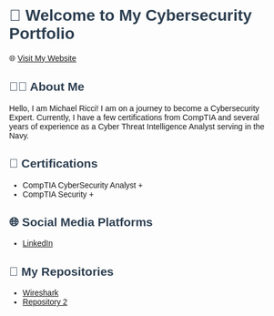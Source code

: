 <!DOCTYPE html>
<html lang="en">
<head>
    <meta charset="UTF-8">
    <meta name="viewport" content="width=device-width, initial-scale=1.0">
    <title>Michael Ricci's Cybersecurity Portfolio</title>
    <style>
        .container {
            font-family: Arial, sans-serif;
            margin: 0 auto;
            padding: 20px;
            max-width: 800px;
        }
        .section {
            margin-bottom: 20px;
        }
        h1, h2 {
            color: #2c3e50;
        }
        .website-link {
            margin-bottom: 20px;
        }
    </style>
</head>
<body>
    <div class="container">
        <h1>👋 Welcome to My Cybersecurity Portfolio</h1>
        <div class="website-link">
            🌐 <a href="https://www.yourwebsite.com">Visit My Website</a>
        </div>
        <div class="section">
            <h2>👨‍💻 About Me</h2>
            <p>Hello, I am Michael Ricci! I am on a journey to become a Cybersecurity Expert. Currently, I have a few certifications from CompTIA and several years of experience as a Cyber Threat Intelligence Analyst serving in the Navy.</p>
        </div>
        <div class="section">
            <h2>📜 Certifications</h2>
            <ul class="list">
                <li>CompTIA CyberSecurity Analyst +</li>
                <li>CompTIA Security +</li>
                <!-- Add more certifications here -->
            </ul>
        </div>
        <div class="section">
            <h2>🌐 Social Media Platforms</h2>
            <ul class="list">
                <li><a href="https://www.linkedin.com/in/michael-ricci-456003282">LinkedIn</a></li>
                <!-- Add more social media platforms here -->
            </ul>
        </div>
        <div class="section">
            <h2>📂 My Repositories</h2>
            <ul class="list">
                <li><a href="https://github.com/MichaelRicci/WireShark-Capture-the-flag/blob/main/README.md">Wireshark</a></li>
                <li><a href="https://github.com/username/repo2">Repository 2</a></li>
                <!-- Add more repository links here -->
            </ul>
        </div>
    </div>
</body>
</html>
